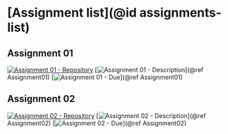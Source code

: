 # [Assignment list](@id assignments-list)

## Assignment 01

[![Assignment 01 - Repository](https://img.shields.io/badge/Assignment01-Repository-blue?style=for-the-badge&logo=open%20badges)](https://classroom.github.com/a/jOe6EhXJ)
[![Assignment 01 - Description](https://img.shields.io/badge/Assignment01-Description-blue?style=for-the-badge&logo=open%20badges)](@ref Assignment01)
[![Assignment 01 - Due](https://img.shields.io/badge/Due-6%2F11-orange?style=for-the-badge&logo=open%20badges)](@ref Assignment01)

## Assignment 02

[![Assignment 02 - Repository](https://img.shields.io/badge/Assignment02-Repository-blue?style=for-the-badge&logo=open%20badges)](https://classroom.github.com/a/jOe6EhXJ)
[![Assignment 02 - Description](https://img.shields.io/badge/Assignment02-Description-blue?style=for-the-badge&logo=open%20badges)](@ref Assignment02)
[![Assignment 02 - Due](https://img.shields.io/badge/Due-6%2F14-orange?style=for-the-badge&logo=open%20badges)](@ref Assignment02)
